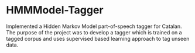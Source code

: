 # HMMModel-Tagger
Implemented a Hidden Markov Model part-of-speech tagger for Catalan. The purpose of the project was to develop a tagger which is trained on a tagged corpus and uses supervised based learning approach to tag unseen data.
